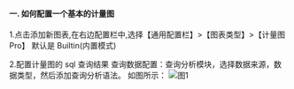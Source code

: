 #### 一. 如何配置一个基本的计量图

1.点击添加新图表,在右边配置栏中,选择【通用配置栏】>【图表类型】>【计量图 Pro】
默认是 Builtin(内置模式)

2.配置计量图的 sql 查询结果
查询数据配置：查询分析模块，选择数据来源，数据类型，然后添加查询分析语法。
如图所示：
![图1](/img/src/visulization/calculate/calculate1.png)
